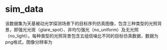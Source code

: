 # sim_data
该数据集为天基被动光学探测场景下的目标序列仿真图像，包含三种类型的光照背景，即强光光斑（glare_spot）、非均匀强光（no_uniform）及无光照（no_light）。每种类型的光照背景包含五组信噪比不同的目标仿真数据，数据为png格式，图像分辨率为
